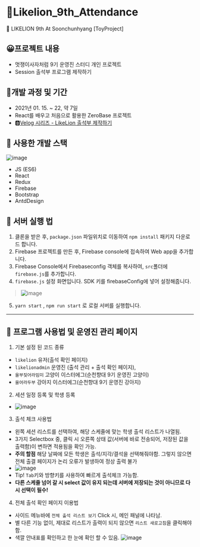 # 🦁Likelion_9th_Attendance
🦁 LIKELION 9th At Soonchunhyang [ToyProject]

## 😀프로젝트 내용
- 멋쟁이사자처럼 9기 운영진 스터디 개인 프로젝트
- Session 출석부 프로그램 제작하기


## 🔨개발 과정 및 기간
- 2021년 01. 15. ~ 22, 약 7일
- React를 배우고 처음으로 활용한 ZeroBase 프로젝트
- 🅱[Velog 시리즈 - LikeLion 출석부 제작하기](https://velog.io/@minsgy/series/Toyproject)

## 📃 사용한 개발 스택

![image](https://user-images.githubusercontent.com/60251579/104798928-3ceec700-580e-11eb-8346-cc81394b5324.png)

- JS (ES6)
- React
- Redux
- Firebase
- Bootstrap
- AntdDesign


## 🔨 서버 실행 법
1. 클론을 받은 후, `package.json` 파일위치로 이동하여 `npm install` 패키지 다운로드 합니다.
2. Firebase 프로젝트를 만든 후, Firebase console에 접속하여 Web app을 추가합니다.
3. Firebase Console에서 Firebaseconfig 객체를 복사하여, `src`폴더에 `firebase.js`를 추가합니다.
4. `firebase.js` 설정 화면입니다. SDK 키를 firebaseConfig에 넣어 설정해줍니다.  
> ![image](https://user-images.githubusercontent.com/60251579/105568483-028ca900-5d7d-11eb-904b-7258a53edb8f.png)
5. `yarn start` , `npm run start` 로 로컬 서버를 실행합니다.

---

## 📃 프로그램 사용법 및 운영진 관리 페이지
1. 기본 설정 된 코드 종류
- `likelion` 유저(출석 확인 페이지) 
- `likelionadmin` 운영진 (출석 관리 + 출석 확인 페이지),
- `울부짖어라밈미` 고양이 이스터에그(순천향대 9기 운영진 고양이)
- `울어라두부` 강아지 이스터에그(순천향대 9기 운영진 강아지)

2. 세션 일정 등록 및 학생 등록
- ![image](https://user-images.githubusercontent.com/60251579/105568593-053bce00-5d7e-11eb-9892-33c169110308.png)

3. 출석 체크 사용법
- 왼쪽 세션 리스트를 선택하여, 해당 스케줄에 맞는 학생 출석 리스트가 나열됨.
- 3가지 Selectbox 중, 클릭 시 오른쪽 상태 값(서버에 바로 전송되어, 저장된 값을 출력함)이 변하면 적용됨을 확인 가능.
- **주의 할점** 해당 날짜에 모든 학생은 출석/지각/결석을 선택해줘야함. 그렇지 않으면 전체 출결 페이지가 논리 오류가 발생하여 정상 출력 불가
- ![image](https://user-images.githubusercontent.com/60251579/105568623-2ef4f500-5d7e-11eb-8ae1-a6b4fb4a26b8.png)
- Tip! `Tab`키와 방향키를 사용하여 빠르게 출석체크 가능함. 
- **다른 스케줄 넘어 갈 시 select 값이 유지 되는데 서버에 저장되는 것이 아니므로 다시 선택이 필수!**

4. 전체 출석 확인 페이지 이용법
- 사이드 메뉴바에 `전체 출석 리스트 보기` Click 시, 메인 패널에 나타남.
- 별 다른 기능 없이, 제대로 리스트가 출력이 되지 않으면 `리스트 새로고침`을 클릭해야함.
- 색깔 안내표를 확인하고 한 눈에 확인 할 수 있음.
![image](https://user-images.githubusercontent.com/60251579/105568699-d2460a00-5d7e-11eb-922b-169e5196db69.png)
